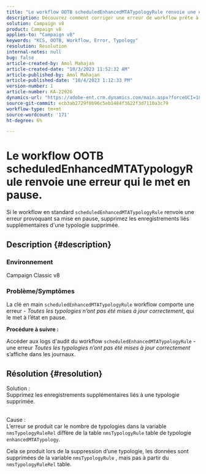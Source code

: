 ```yaml
---
title: "Le workflow OOTB scheduledEnhancedMTATypologyRule renvoie une erreur qui le met en pause"
description: Découvrez comment corriger une erreur de workflow prête à l’emploi qui entraîne sa mise en pause. Supprimez les enregistrements liés supplémentaires d’une typologie supprimée.
solution: Campaign v8
product: Campaign v8
applies-to: "Campaign v8"
keywords: "KCS, OOTB, Workflow, Error, Typology"
resolution: Resolution
internal-notes: null
bug: false
article-created-by: Amol Mahajan
article-created-date: "10/3/2023 11:52:32 AM"
article-published-by: Amol Mahajan
article-published-date: "10/4/2023 1:12:33 PM"
version-number: 1
article-number: KA-22926
dynamics-url: "https://adobe-ent.crm.dynamics.com/main.aspx?forceUCI=1&pagetype=entityrecord&etn=knowledgearticle&id=744d794f-e361-ee11-be6e-6045bd006079"
source-git-commit: ecb3ab2729f0b96c5eb1484f3622f3d7110a3c79
workflow-type: tm+mt
source-wordcount: '171'
ht-degree: 6%

---
```


# Le workflow OOTB scheduledEnhancedMTATypologyRule renvoie une erreur qui le met en pause.


Si le workflow en standard `scheduledEnhancedMTATypologyRule` renvoie une erreur provoquant sa mise en pause, supprimez les enregistrements liés supplémentaires d&#39;une typologie supprimée.

## Description {#description}


### <b>Environnement</b>

Campaign Classic v8



### <b>Problème/Symptômes</b>

La clé en main `scheduledEnhancedMTATypologyRule` workflow comporte une erreur - *Toutes les typologies n’ont pas été mises à jour correctement*, qui le met à l’état en pause.

<b>Procédure à suivre :</b>

Accéder aux logs d&#39;audit du workflow `scheduledEnhancedMTATypologyRule` - une erreur *Toutes les typologies n’ont pas été mises à jour correctement* s’affiche dans les journaux.


## Résolution {#resolution}

Solution :<br>
Supprimez les enregistrements supplémentaires liés à une typologie supprimée.


<br>Cause :<br>
L’erreur se produit car le nombre de typologies dans la variable `nmsTypologyRuleRel` diffère de la table `nmsTypologyRule` table de typologie `enhancedMTATypology`.

Cela se produit lors de la suppression d’une typologie, les données sont supprimées de la variable `nmsTypologyRule` , mais pas à partir du `nmsTypologyRuleRel` table.
